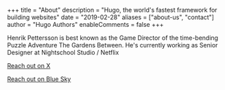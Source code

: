 +++
title = "About"
description = "Hugo, the world's fastest framework for building websites"
date = "2019-02-28"
aliases = ["about-us", "contact"]
author = "Hugo Authors"
enableComments = false
+++

Henrik Pettersson is best known as the Game Director of the time-bending Puzzle Adventure The Gardens Between. 
He's currently working as Senior Designer at Nightschool Studio / Netflix

[Reach out on X](https://x.com/vghpe)

[Reach out on Blue Sky](https://bsky.app/profile/vghpe.bsky.social)